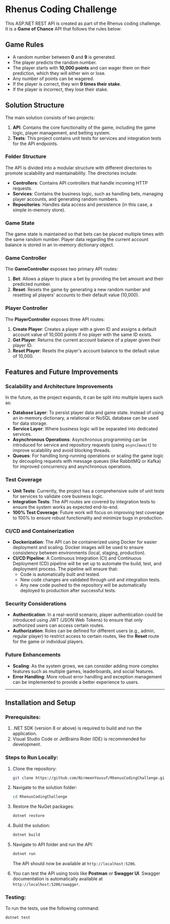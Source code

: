 # Rhenus Coding Challenge

This ASP.NET REST API is created as part of the Rhenus coding challenge. It is a **Game of Chance** API that follows the rules below:

## Game Rules
- A random number between **0** and **9** is generated.
- The player predicts the random number.
- The player starts with **10,000 points** and can wager them on their prediction, which they will either win or lose.
- Any number of points can be wagered.
- If the player is correct, they win **9 times their stake**.
- If the player is incorrect, they lose their stake.

## Solution Structure

The main solution consists of two projects:
1. **API**: Contains the core functionality of the game, including the game logic, player management, and betting system.
2. **Tests**: This project contains unit tests for services and integration tests for the API endpoints.

### Folder Structure
The API is divided into a modular structure with different directories to promote scalability and maintainability. The directories include:
- **Controllers**: Contains API controllers that handle incoming HTTP requests.
- **Services**: Contains the business logic, such as handling bets, managing player accounts, and generating random numbers.
- **Repositories**: Handles data access and persistence (in this case, a simple in-memory store).

### Game State
The game state is maintained so that bets can be placed multiple times with the same random number. Player data regarding the current account balance is stored in an in-memory dictionary object.

### Game Controller
The **GameController** exposes two primary API routes:
1. **Bet**: Allows a player to place a bet by providing the bet amount and their predicted number.
2. **Reset**: Resets the game by generating a new random number and resetting all players' accounts to their default value (10,000).

### Player Controller
The **PlayerController** exposes three API routes:
1. **Create Player**: Creates a player with a given ID and assigns a default account value of 10,000 points if no player with the same ID exists.
2. **Get Player**: Returns the current account balance of a player given their player ID.
3. **Reset Player**: Resets the player's account balance to the default value of 10,000.

## Features and Future Improvements

### **Scalability and Architecture Improvements**
In the future, as the project expands, it can be split into multiple layers such as:
- **Database Layer**: To persist player data and game state. Instead of using an in-memory dictionary, a relational or NoSQL database can be used for data storage.
- **Service Layer**: Where business logic will be separated into dedicated services.
- **Asynchronous Operations**: Asynchronous programming can be introduced for service and repository requests (using `async`/`await`) to improve scalability and avoid blocking threads.
- **Queues**: For handling long-running operations or scaling the game logic by decoupling requests with message queues (like RabbitMQ or Kafka) for improved concurrency and asynchronous operations.

### **Test Coverage**
- **Unit Tests**: Currently, the project has a comprehensive suite of unit tests for services to validate core business logic.
- **Integration Tests**: The API routes are covered by integration tests to ensure the system works as expected end-to-end.
- **100% Test Coverage**: Future work will focus on improving test coverage to 100% to ensure robust functionality and minimize bugs in production.

### **CI/CD and Containerization**
- **Dockerization**: The API can be containerized using Docker for easier deployment and scaling. Docker images will be used to ensure consistency between environments (local, staging, production).
- **CI/CD Pipeline**: A Continuous Integration (CI) and Continuous Deployment (CD) pipeline will be set up to automate the build, test, and deployment process. The pipeline will ensure that:
    - Code is automatically built and tested.
    - New code changes are validated through unit and integration tests.
    - Any new code pushed to the repository will be automatically deployed to production after successful tests.

### **Security Considerations**
- **Authentication**: In a real-world scenario, player authentication could be introduced using JWT (JSON Web Tokens) to ensure that only authorized users can access certain routes.
- **Authorization**: Roles can be defined for different users (e.g., admin, regular player) to restrict access to certain routes, like the **Reset** route for the game or individual players.

### **Future Enhancements**
- **Scaling**: As the system grows, we can consider adding more complex features such as multiple games, leaderboards, and social features.
- **Error Handling**: More robust error handling and exception management can be implemented to provide a better experience to users.

---

## Installation and Setup

### Prerequisites:
1. .NET SDK (version 8 or above) is required to build and run the application.
2. Visual Studio Code or JetBrains Rider (IDE) is recommended for development.

### Steps to Run Locally:
1. Clone the repository:
    ```bash
    git clone https://github.com/NirmeenYousuf/RhenusCodingChallenge.git
    ```
2. Navigate to the solution folder:
    ```bash
    cd RhenusCodingChallenge
    ```
3. Restore the NuGet packages:
    ```bash
    dotnet restore
    ```
4. Build the solution:
    ```bash
    dotnet build
    ```
5. Navigate to API folder and run the API:
    ```bash
    dotnet run
    ```
   The API should now be available at `http://localhost:5206`.

6. You can test the API using tools like **Postman** or **Swagger UI**. Swagger documentation is automatically available at `http://localhost:5206/swagger`.

### Testing:
To run the tests, use the following command:

```bash
dotnet test
